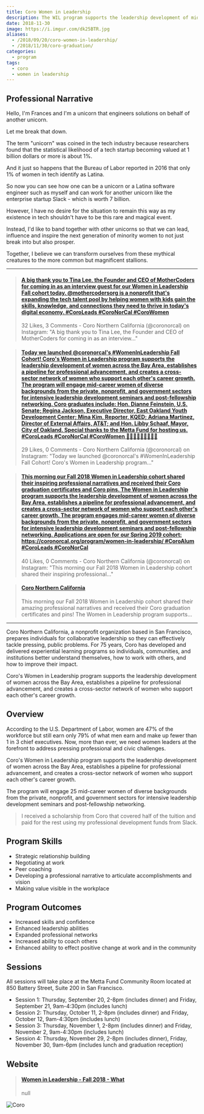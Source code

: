 ```yaml
---
title: Coro Women in Leadership
description: The WIL program supports the leadership development of mid-career women across the Bay Area, establishes a pipeline for professional advancement, and creates a cross-sector network of women who support each other's career growth. 💼️
date: 2018-11-30
image: https://i.imgur.com/dk25BTR.jpg
aliases:
  - /2018/09/20/coro-women-in-leadership/
  - /2018/11/30/coro-graduation/
categories:
  - program
tags:
  - coro
  - women in leadership
---
```


## Professional Narrative

Hello, I'm Frances and I'm a unicorn that engineers solutions on behalf of another unicorn.

Let me break that down.

The term "unicorn" was coined in the tech industry because researchers found that the statistical likelihood of a tech startup becoming valued at 1 billion dollars or more is about 1%.

And it just so happens that the Bureau of Labor reported in 2016 that only 1% of women in tech identify as Latina.

So now you can see how one can be a unicorn or a Latina software engineer such as myself and can work for another unicorn like the enterprise startup Slack - which is worth 7 billion.

However, I have no desire for the situation to remain this way as my existence in tech shouldn't have to be this rare and magical event.

Instead, I'd like to band together with other unicorns so that we can lead, influence and inspire the next generation of minority women to not just break into but also prosper.

Together, I believe we can transform ourselves from these mythical creatures to the more common but magnificent stallions.

---

<blockquote class="embedly-card" data-card-controls="0"><h4><a href="https://www.instagram.com/p/BoARSRKlb3d/">A big thank you to Tina Lee, the Founder and CEO of MotherCoders for coming in as an interview guest for our Women in Leadership Fall cohort today. @mothercodersorg is a nonprofit that's expanding the tech talent pool by helping women with kids gain the skills, knowledge, and connections they need to thrive in today's digital economy. #CoroLeads #CoroNorCal #CoroWomen</a></h4><p>32 Likes, 3 Comments - Coro Northern California (@coronorcal) on Instagram: "A big thank you to Tina Lee, the Founder and CEO of MotherCoders for coming in as an interview..."</p></blockquote>
<script async src="//cdn.embedly.com/widgets/platform.js" charset="UTF-8"></script>

<blockquote class="embedly-card" data-card-controls="0"><h4><a href="https://www.instagram.com/p/Bn-O8i-gNnT/">Today we launched @coronorcal's #WomenInLeadership Fall Cohort! Coro's Women in Leadership program supports the leadership development of women across the Bay Area, establishes a pipeline for professional advancement, and creates a cross-sector network of women who support each other's career growth. The program will engage mid-career women of diverse backgrounds from the private, nonprofit, and government sectors for intensive leadership development seminars and post-fellowship networking. Coro graduates include: Hon. Dianne Feinstein, U.S. Senate; Regina Jackson, Executive Director, East Oakland Youth Development Center; Mina Kim, Reporter, KQED; Adriana Martinez, Director of External Affairs, AT&T; and Hon. Libby Schaaf, Mayor, City of Oakland. Special thanks to the Metta Fund for hosting us. #CoroLeads #CoroNorCal #CoroWomen 👩‍🏫👩‍💼👩‍💻🤱🙋‍♀️</a></h4><p>29 Likes, 0 Comments - Coro Northern California (@coronorcal) on Instagram: "Today we launched @coronorcal's #WomenInLeadership Fall Cohort! Coro's Women in Leadership program..."</p></blockquote>
<script async src="//cdn.embedly.com/widgets/platform.js" charset="UTF-8"></script>

<blockquote class="embedly-card" data-card-controls="0"><h4><a href="https://www.instagram.com/p/Bq0TeOWh8aL/">This morning our Fall 2018 Women in Leadership cohort shared their inspiring professional narratives and received their Coro graduation certificates and Coro pins. The Women in Leadership program supports the leadership development of women across the Bay Area, establishes a pipeline for professional advancement, and creates a cross-sector network of women who support each other's career growth. The program engages mid-career women of diverse backgrounds from the private, nonprofit, and government sectors for intensive leadership development seminars and post-fellowship networking. Applications are open for our Spring 2019 cohort: https://coronorcal.org/program/women-in-leadership/ #CoroAlum #CoroLeads #CoroNorCal</a></h4><p>40 Likes, 0 Comments - Coro Northern California (@coronorcal) on Instagram: "This morning our Fall 2018 Women in Leadership cohort shared their inspiring professional..."</p></blockquote>
<script async src="//cdn.embedly.com/widgets/platform.js" charset="UTF-8"></script>

<blockquote class="embedly-card" data-card-controls="0"><h4><a href="https://www.facebook.com/CoroNorCal/photos/a.10152003080686111/10157165349261111/?type=3&theater">Coro Northern California</a></h4><p>This morning our Fall 2018 Women in Leadership cohort shared their amazing professional narratives and received their Coro graduation certificates and pins! The Women in Leadership program supports...</p></blockquote>
<script async src="//cdn.embedly.com/widgets/platform.js" charset="UTF-8"></script>

---

Coro Northern California, a nonprofit organization based in San Francisco, prepares individuals for collaborative leadership so they can effectively tackle pressing, public problems. For 75 years, Coro has developed and delivered experiential learning programs so individuals, communities, and institutions better understand themselves, how to work with others, and how to improve their impact.

Coro's Women in Leadership program supports the leadership development of women across the Bay Area, establishes a pipeline for professional advancement, and creates a cross-sector network of women who support each other's career growth.

## Overview

According to the U.S. Department of Labor, women are 47% of the workforce but still earn only 79% of what men earn and make up fewer than 1 in 3 chief executives. Now, more than ever, we need women leaders at the forefront to address pressing professional and civic challenges.

Coro's Women in Leadership program supports the leadership development of women across the Bay Area, establishes a pipeline for professional advancement, and creates a cross-sector network of women who support each other's career growth.

The program will engage 25 mid-career women of diverse backgrounds from the private, nonprofit, and government sectors for intensive leadership development seminars and post-fellowship networking.

> I received a scholarship from Coro that covered half of the tuition and paid for the rest using my professional development funds from Slack.

## Program Skills

- Strategic relationship building
- Negotiating at work
- Peer coaching
- Developing a professional narrative to articulate accomplishments and vision
- Making value visible in the workplace

## Program Outcomes

- Increased skills and confidence
- Enhanced leadership abilities
- Expanded professional networks
- Increased ability to coach others
- Enhanced ability to effect positive change at work and in the community

## Sessions

All sessions will take place at the Metta Fund Community Room located at 850 Battery Street, Suite 200 in San Francisco.

- Session 1: Thursday, September 20, 2-8pm (includes dinner) and Friday, September 21, 9am-4:30pm (includes lunch)
- Session 2: Thursday, October 11, 2-8pm (includes dinner) and Friday, October 12, 9am-4:30pm (includes lunch)
- Session 3: Thursday, November 1, 2-8pm (includes dinner) and Friday, November 2, 9am-4:30pm (includes lunch)
- Session 4: Thursday, November 29, 2-8pm (includes dinner), Friday, November 30, 9am-6pm (includes lunch and graduation reception)

## Website

<blockquote class="embedly-card" data-card-controls="0"><h4><a href="https://sites.google.com/coronorcal.org/women-in-leadership-fall-2018/what?authuser=0">Women in Leadership - Fall 2018 - What</a></h4><p>null</p></blockquote>
<script async src="//cdn.embedly.com/widgets/platform.js" charset="UTF-8"></script>

![Coro](https://i.imgur.com/3LbrQez.jpg)
